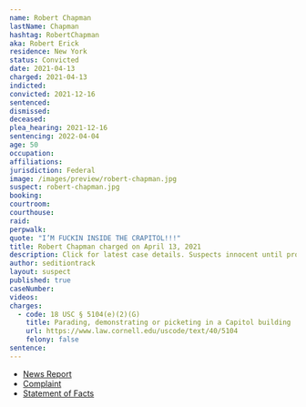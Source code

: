 ```yaml
---
name: Robert Chapman
lastName: Chapman
hashtag: RobertChapman
aka: Robert Erick
residence: New York
status: Convicted
date: 2021-04-13
charged: 2021-04-13
indicted:
convicted: 2021-12-16
sentenced:
dismissed:
deceased:
plea_hearing: 2021-12-16
sentencing: 2022-04-04
age: 50
occupation:
affiliations:
jurisdiction: Federal
image: /images/preview/robert-chapman.jpg
suspect: robert-chapman.jpg
booking:
courtroom:
courthouse:
raid:
perpwalk:
quote: "I’M FUCKIN INSIDE THE CRAPITOL!!!"
title: Robert Chapman charged on April 13, 2021
description: Click for latest case details. Suspects innocent until proven guilty.
author: seditiontrack
layout: suspect
published: true
caseNumber:
videos:
charges:
  - code: 18 USC § 5104(e)(2)(G)
    title: Parading, demonstrating or picketing in a Capitol building
    url: https://www.law.cornell.edu/uscode/text/40/5104
    felony: false
sentence:
---
```


- [News Report](https://www.cnn.com/2021/04/23/politics/bumble-capitol-riot-robert-chapman/index.html)
- [Complaint](https://www.justice.gov/usao-dc/case-multi-defendant/file/1389161/download)
- [Statement of Facts](https://www.justice.gov/usao-dc/case-multi-defendant/file/1389166/download)
